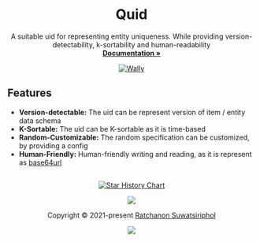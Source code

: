<p align="center">
  <h1 align="center">Quid</h1>
  <p align="center">
    A suitable uid for representing entity uniqueness. While providing version-detectability, k-sortability and human-readability
    <br />
    <a href="https://6531503070.github.io/Quid/"><strong>Documentation »</strong></a>
  </p>
  <div align="center">

  [![Wally](https://img.shields.io/badge/Wally-Package-orange?style=for-the-badge)](https://wally.run/package/6531503070/Quid)
  <!-- [![Releases](https://img.shields.io/github/v/release/6531503070/Quid?style=for-the-badge)](https://github.com/6531503070/Quid/releases) -->

  </div>
</p>

## Features

- **Version-detectable:** The uid can be represent version of item / entity data schema
- **K-Sortable:** The uid can be K-sortable as it is time-based
- **Random-Customizable:** The random specification can be customized, by providing a config
- **Human-Friendly:** Human-friendly writing and reading, as it is represent as [base64url](https://base64.guru/standards/base64url)

##

<p align="center">
  <a href="https://www.star-history.com/#6531503070/Quid&Date">
    <picture>
      <source media="(prefers-color-scheme: dark)" srcset="https://api.star-history.com/svg?repos=6531503070/Quid&type=Date&theme=dark" />
      <source media="(prefers-color-scheme: light)" srcset="https://api.star-history.com/svg?repos=6531503070/Quid&type=Date" />
      <img alt="Star History Chart" src="https://api.star-history.com/svg?repos=6531503070/Quid&type=Date" />
    </picture>
  </a>
</p>

<p align="center">
  <img src="https://raw.githubusercontent.com/6531503070/Quid/main/assets/footers/gray0_ctp_on_line.svg?sanitize=true" />
</p>

<p align="center">
  Copyright &copy; 2021-present <a href="https://github.com/6531503070" target="_blank">Ratchanon Suwatsiriphol</a>
</p>

<p align="center">
 <a href="https://github.com/6531503070/Quid/blob/main/LICENSE"><img src="https://img.shields.io/static/v1.svg?style=for-the-badge&label=License&message=MIT&logoColor=d9e0ee&colorA=363a4f&colorB=b7bdf8"/></a>
</p>
